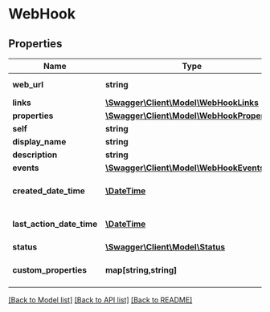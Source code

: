 # WebHook

## Properties
Name | Type | Description | Notes
------------ | ------------- | ------------- | -------------
**web_url** | **string** | The registered URL that will be used to send the POST requests for the registered events to. | 
**links** | [**\Swagger\Client\Model\WebHookLinks**](WebHookLinks.md) |  | [optional] 
**properties** | [**\Swagger\Client\Model\WebHookProperties**](WebHookProperties.md) |  | [optional] 
**self** | **string** | The location of this entity. | [optional] 
**display_name** | **string** | The display name of the object. | 
**description** | **string** | The description of the object. | [optional] 
**events** | [**\Swagger\Client\Model\WebHookEvents**](WebHookEvents.md) |  | 
**created_date_time** | [**\DateTime**](\DateTime.md) | The time-stamp when the object was created.  The time stamp is encoded as ISO 8601 date and time format  (\&quot;YYYY-MM-DDThh:mm:ssZ\&quot;, see https://en.wikipedia.org/wiki/ISO_8601#Combined_date_and_time_representations). | [optional] 
**last_action_date_time** | [**\DateTime**](\DateTime.md) | The time-stamp when the current status was entered.  The time stamp is encoded as ISO 8601 date and time format  (\&quot;YYYY-MM-DDThh:mm:ssZ\&quot;, see https://en.wikipedia.org/wiki/ISO_8601#Combined_date_and_time_representations). | [optional] 
**status** | [**\Swagger\Client\Model\Status**](Status.md) |  | [optional] 
**custom_properties** | **map[string,string]** | The custom properties of this entity. The maximum allowed key length is 64 characters, the maximum  allowed value length is 256 characters and the count of allowed entries is 10. | [optional] 

[[Back to Model list]](../README.md#documentation-for-models) [[Back to API list]](../README.md#documentation-for-api-endpoints) [[Back to README]](../README.md)


